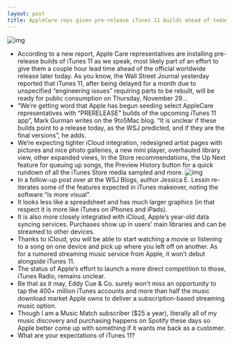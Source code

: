 ```yaml
---
layout: post
title: AppleCare reps given pre-release iTunes 11 builds ahead of today's release
---
```

![img](http://media.idownloadblog.com/wp-content/uploads/2012/09/iTunes-11-three-up-MacBook-iPhone-iPad.jpg)
* According to a new report, Apple Care representatives are installing pre-release builds of iTunes 11 as we speak, most likely part of an effort to give them a couple hour lead time ahead of the official worldwide release later today. As you know, the Wall Street Journal yesterday reported that iTunes 11, after being delayed for a month due to unspecified “engineering issues” requiring parts to be rebuilt, will be ready for public consumption on Thursday, November 29…
* “We’re getting word that Apple has begun seeding select AppleCare representatives with “PRERELEASE” builds of the upcoming iTunes 11 app”, Mark Gurman writes on the 9to5Mac blog. “It is unclear if these builds point to a release today, as the WSJ predicted, and if they are the final versions”, he adds.
* We’re expecting tighter iCloud integration, redesigned artist pages with pictures and nice photo galleries, a new mini player, overhauled library view, other expanded views, In the Store recommendations, the Up Next feature for queuing up songs, the Preview History button for a quick rundown of all the iTunes Store media sampled and more.
![img](http://media.idownloadblog.com/wp-content/uploads/2012/11/iTunes-11-expanded-music-view.jpg)
* In a follow-up post over at the WSJ Blogs, author Jessica E. Lessin re-iterates some of the features expected in iTunes makeover, noting the software “is more visual”.
* It looks less like a spreadsheet and has much larger graphics (in that respect it is more like iTunes on iPhones and iPads).
* It is also more closely integrated with iCloud, Apple’s year-old data syncing services. Purchases show up in users’ main libraries and can be streamed to other devices.
* Thanks to iCloud, you will be able to start watching a movie or listening to a song on one device and pick up where you left off on another. As for a rumored streaming music service from Apple, it won’t debut alongside iTunes 11.
* The status of Apple’s effort to launch a more direct competition to those, iTunes Radio, remains unclear.
* Be that as it may, Eddy Cue & Co. surely won’t miss an opportunity to tap the 400+ million iTunes accounts and more than half the music download market Apple owns to deliver a subscription-based streaming music option.
* Though I am a Music Match subscriber ($25 a year), literally all of my music discovery and purchasing happens on Spotify these days so Apple better come up with something if it wants me back as a customer.
* What are your expectations of iTunes 11?

